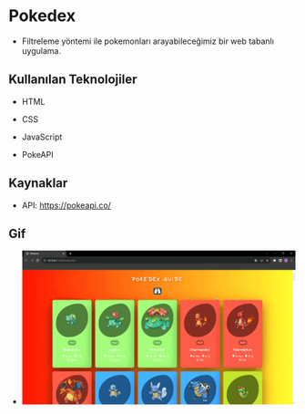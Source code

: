 # Pokedex

- Filtreleme yöntemi ile pokemonları arayabileceğimiz bir web tabanlı uygulama.

## Kullanılan Teknolojiler

- HTML

- CSS

- JavaScript

- PokeAPI

## Kaynaklar

- API: https://pokeapi.co/

## Gif

- <img src="screen.gif"/>
